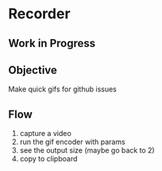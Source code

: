 # Recorder

## Work in Progress

## Objective

Make quick gifs for github issues

## Flow

1. capture a video
2. run the gif encoder with params
3. see the output size (maybe go back to 2)
4. copy to clipboard
